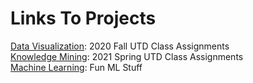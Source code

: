 # Links To Projects
[Data Visualization](/DataVisualization/DataVisualization): 2020 Fall UTD Class Assignments\
[Knowledge Mining](/KnowledgeMining/KnowledgeMining): 2021 Spring UTD Class Assignments\
[Machine Learning](/MachineLearning/MachineLearning): Fun ML Stuff
